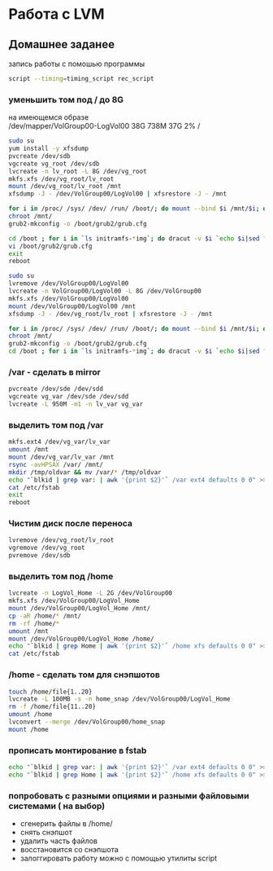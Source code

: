 # Работа с LVM

## Домашнее заданее

запись работы с помошью программы

```bash
script --timing=timing_script rec_script
```

### уменьшить том под / до 8G

на имеющемся образе  
/dev/mapper/VolGroup00-LogVol00 38G 738M 37G 2% /

```bash
sudo su
yum install -y xfsdump
pvcreate /dev/sdb
vgcreate vg_root /dev/sdb
lvcreate -n lv_root -L 8G /dev/vg_root
mkfs.xfs /dev/vg_root/lv_root
mount /dev/vg_root/lv_root /mnt
xfsdump -J - /dev/VolGroup00/LogVol00 | xfsrestore -J - /mnt

for i in /proc/ /sys/ /dev/ /run/ /boot/; do mount --bind $i /mnt/$i; done
chroot /mnt/
grub2-mkconfig -o /boot/grub2/grub.cfg

cd /boot ; for i in `ls initramfs-*img`; do dracut -v $i `echo $i|sed "s/initramfs-//g;s/.img//g"` --force; done
vi /boot/grub2/grub.cfg
exit
reboot

sudo su
lvremove /dev/VolGroup00/LogVol00
lvcreate -n VolGroup00/LogVol00 -L 8G /dev/VolGroup00
mkfs.xfs /dev/VolGroup00/LogVol00
mount /dev/VolGroup00/LogVol00 /mnt
xfsdump -J - /dev/vg_root/lv_root | xfsrestore -J - /mnt

for i in /proc/ /sys/ /dev/ /run/ /boot/; do mount --bind $i /mnt/$i; done
chroot /mnt/
grub2-mkconfig -o /boot/grub2/grub.cfg
cd /boot ; for i in `ls initramfs-*img`; do dracut -v $i `echo $i|sed "s/initramfs-//g;s/.img//g"` --force; done


```

### /var - сделать в mirror

```bash
pvcreate /dev/sde /dev/sdd
vgcreate vg_var /dev/sde /dev/sdd
lvcreate -L 950M -m1 -n lv_var vg_var
```

### выделить том под /var

```bash
mkfs.ext4 /dev/vg_var/lv_var
umount /mnt
mount /dev/vg_var/lv_var /mnt
rsync -avHPSAX /var/ /mnt/
mkdir /tmp/oldvar && mv /var/* /tmp/oldvar
echo "`blkid | grep var: | awk '{print $2}'` /var ext4 defaults 0 0" >> /etc/fstab
cat /etc/fstab
exit
reboot
```

### Чистим диск после переноса

```bash
lvremove /dev/vg_root/lv_root
vgremove /dev/vg_root
pvremove /dev/sdb

```

### выделить том под /home

```bash
lvcreate -n LogVol_Home -L 2G /dev/VolGroup00
mkfs.xfs /dev/VolGroup00/LogVol_Home
mount /dev/VolGroup00/LogVol_Home /mnt/
cp -aR /home/* /mnt/
rm -rf /home/*
umount /mnt
mount /dev/VolGroup00/LogVol_Home /home/
echo "`blkid | grep Home | awk '{print $2}'` /home xfs defaults 0 0" >> /etc/fstab
cat /etc/fstab 
```

### /home - сделать том для снэпшотов

```bash
touch /home/file{1..20}
lvcreate -L 100MB -s -n home_snap /dev/VolGroup00/LogVol_Home
rm -f /home/file{11..20}
umount /home
lvconvert --merge /dev/VolGroup00/home_snap
mount /home
```

### прописать монтирование в fstab

```bash
echo "`blkid | grep var: | awk '{print $2}'` /var ext4 defaults 0 0" >> /etc/fstab
echo "`blkid | grep Home | awk '{print $2}'` /home xfs defaults 0 0" >> /etc/fstab

```

### попробовать с разными опциями и разными файловыми системами ( на выбор)

- сгенерить файлы в /home/
- снять снэпшот
- удалить часть файлов
- восстановится со снэпшота
- залоггировать работу можно с помощью утилиты script
